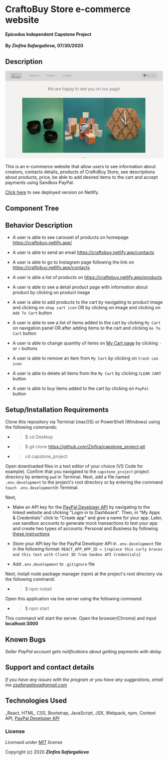 # CraftoBuy Store e-commerce website

#### Epicodus Independent Capstone Project

#### By _**Zinfira Safargalieva**_, 07/30/2020

## Description 

![homepage](homepage.png)

This is an e-commerce website that allow users to see information about creators, contacts details, products of CraftoBuy Store, see descriptions about products, price, be able to add desired items to the cart and accept payments using Sandbox PayPal.

[Click here](https://craftobuy.netlify.app) to see deployed version on Netlify.


## Component Tree


## Behavior Description

* A user is able to see carousel of  products on homepage https://craftobuy.netlify.app/

* A user is able to send an email https://craftobuy.netlify.app/contacts

* A user is able to go to Instagram page following the link on https://craftobuy.netlify.app/contacts

* A user is able a list of products on https://craftobuy.netlify.app/products

* A user is able to see a detail product page with information about product by clicking on product image 

* A user is able to add products to the cart by navigating to product image and clicking on `shop cart icon` OR by clicking on image and clicking on `Add To Cart` button

* A user is able to see a list of items added to the cart by clicking `My Cart` on navigation panel OR after adding items to the cart and clicking `Go To Cart` button

* A user is able to change quantity of items on [My Cart page](https://craftobuy.netlify.app/cart) by clicking `-` or `+` buttons

* A user is able to remove an item from `My Cart` by clicking on `trash can icon`

* A user is able to delete all items from the `My Cart` by clicking `CLEAR CART` button

* A user is able to buy items added to the cart by clicking on `PayPal` button 


## Setup/Installation Requirements

Clone this repository via Terminal (macOS) or PowerShell (Windows) using the following commands:

* >$ cd Desktop
* >$ git clone https://github.com/Zinfira/capstone_project.git
* >cd capstone_project

Open downloaded files in a text editor of your choice (VS Code for example). Confirm that you navigated to the `capstone_project` project directory by entering ```pwd``` in Terminal. Next, add a file named `.env.development` to the project's root directory or by entering the command `touch .env.development`in Terminal.

Next,

* Make an API key for the [PayPal Developer API](https://developer.paypal.com/developer/applications/) by navigating to the linked website and clicking "Login in to Dashboard". Then, in "My Apps & Credentials" click to "Create app" and give a name for your app. Later, use sandbox accounts to generate mock transactions to test your app and create two types of accounts: Personal and Business by following [these instructions](https://developer.paypal.com/docs/api-basics/sandbox/accounts/#create-and-manage-sandbox-accounts)

* Store your API key for the PayPal Developer API in `.env.development` file in the following format: `REACT_APP_APP_ID = {replace this curly braces and this text with Client ID from Sanbox API Credentials}`

* Add `.env.development` to `.gitignore` file

Next, install node package manager (npm) at the project's root directory via the following command:

* >$ npm install

Open this application via live server using the following command:

* >$ npm start

This command will start the server. Open the browser(Chrome) and input __localhost:3000__


## Known Bugs

_Seller PayPal account gets notifications about getting payments with delay._


## Support and contact details

_If you have any issues with the program or you have any suggestions, email me <zsafargalieva@gmail.com>_


## Technologies Used

_React, HTML, CSS, Bootstrap, JavaScript, JSX, Webpack, npm, Context API, [PayPal Developer API](https://developer.paypal.com/developer/applications/)


### License

*Licensed under [MIT](https://en.wikipedia.org/wiki/MIT_License) license*

Copyright (c) 2020 **_Zinfira Safargalieva_**